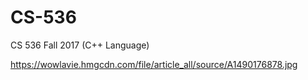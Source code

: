 # CS-536
CS 536 Fall 2017 (C++ Language)


https://wowlavie.hmgcdn.com/file/article_all/source/A1490176878.jpg
